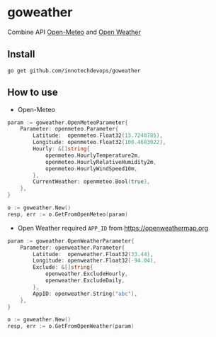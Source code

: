 # goweather

Combine API [Open-Meteo](https://github.com/innotechdevops/openmeteo) and [Open Weather](https://github.com/innotechdevops/openweather)

## Install

```shell
go get github.com/innotechdevops/goweather
```

## How to use

- Open-Meteo

```go
param := goweather.OpenMeteoParameter{
    Parameter: openmeteo.Parameter{
        Latitude:  openmeteo.Float32(13.7248785),
        Longitude: openmeteo.Float32(100.4683022),
        Hourly: &[]string{
            openmeteo.HourlyTemperature2m,
            openmeteo.HourlyRelativeHumidity2m,
            openmeteo.HourlyWindSpeed10m,
        },
        CurrentWeather: openmeteo.Bool(true),
    },
}

o := goweather.New()
resp, err := o.GetFromOpenMeteo(param)
```

- Open Weather required `APP_ID` from https://openweathermap.org

```go
param := goweather.OpenWeatherParameter{
    Parameter: openweather.Parameter{
        Latitude:  openweather.Float32(33.44),
        Longitude: openweather.Float32(-94.04),
        Exclude: &[]string{
            openweather.ExcludeHourly,
            openweather.ExcludeDaily,
        },
        AppID: openweather.String("abc"),
    },
}

o := goweather.New()
resp, err := o.GetFromOpenWeather(param)
```